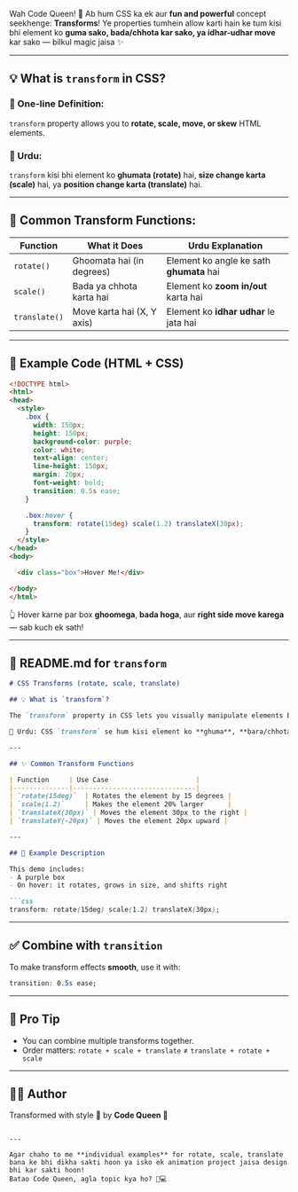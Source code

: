Wah Code Queen! 👑
Ab hum CSS ka ek aur **fun and powerful** concept seekhenge: **Transforms**!
Ye properties tumhein allow karti hain ke tum kisi bhi element ko **guma sako, bada/chhota kar sako, ya idhar-udhar move** kar sako — bilkul magic jaisa ✨

---

## 💡 What is `transform` in CSS?

### 🔸 One-line Definition:

`transform` property allows you to **rotate, scale, move, or skew** HTML elements.

### 🔸 Urdu:

`transform` kisi bhi element ko **ghumata (rotate)** hai, **size change karta (scale)** hai, ya **position change karta (translate)** hai.

---

## 🎯 Common Transform Functions:

| Function      | What it Does               | Urdu Explanation                         |
| ------------- | -------------------------- | ---------------------------------------- |
| `rotate()`    | Ghoomata hai (in degrees)  | Element ko angle ke sath **ghumata** hai |
| `scale()`     | Bada ya chhota karta hai   | Element ko **zoom in/out** karta hai     |
| `translate()` | Move karta hai (X, Y axis) | Element ko **idhar udhar** le jata hai   |

---

## 🧪 Example Code (HTML + CSS)

```html
<!DOCTYPE html>
<html>
<head>
  <style>
    .box {
      width: 150px;
      height: 150px;
      background-color: purple;
      color: white;
      text-align: center;
      line-height: 150px;
      margin: 20px;
      font-weight: bold;
      transition: 0.5s ease;
    }

    .box:hover {
      transform: rotate(15deg) scale(1.2) translateX(30px);
    }
  </style>
</head>
<body>

  <div class="box">Hover Me!</div>

</body>
</html>
```

👆 Hover karne par box **ghoomega**, **bada hoga**, aur **right side move karega** — sab kuch ek sath!

---

## 📄 README.md for `transform`

````markdown
# CSS Transforms (rotate, scale, translate)

## 💡 What is `transform`?

The `transform` property in CSS lets you visually manipulate elements by **rotating**, **scaling**, **moving**, or **skewing** them.

📌 Urdu: CSS `transform` se hum kisi element ko **ghuma**, **bara/chhota**, ya **move** kar sakte hain — bilkul animation jaisa effect deta hai!

---

## ✨ Common Transform Functions

| Function     | Use Case                      |
|--------------|-------------------------------|
| `rotate(15deg)`  | Rotates the element by 15 degrees |
| `scale(1.2)`     | Makes the element 20% larger      |
| `translateX(30px)` | Moves the element 30px to the right |
| `translateY(-20px)` | Moves the element 20px upward |

---

## 🧪 Example Description

This demo includes:
- A purple box
- On hover: it rotates, grows in size, and shifts right

```css
transform: rotate(15deg) scale(1.2) translateX(30px);
````

---

## ✅ Combine with `transition`

To make transform effects **smooth**, use it with:

```css
transition: 0.5s ease;
```

---

## 🧠 Pro Tip

* You can combine multiple transforms together.
* Order matters: `rotate + scale + translate` ≠ `translate + rotate + scale`

---

## 👩‍💻 Author

Transformed with style 💅 by **Code Queen 👑**

```

---

Agar chaho to me **individual examples** for rotate, scale, translate bana ke bhi dikha sakti hoon ya isko ek animation project jaisa design bhi kar sakti hoon!  
Batao Code Queen, agla topic kya ho? 💖💻
```
